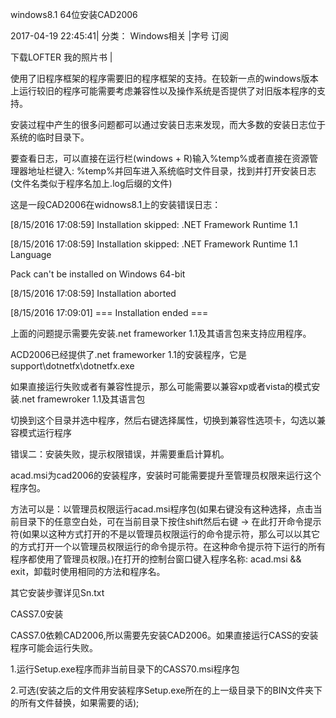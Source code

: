 <link href="../css/style.css" rel="stylesheet" type="text/css" />



windows8.1 64位安装CAD2006  

2017-04-19 22:45:41|  分类： Windows相关 |字号 订阅
       

  下载LOFTER
我的照片书  |

  使用了旧程序框架的程序需要旧的程序框架的支持。在较新一点的windows版本上运行较旧的程序可能需要考虑兼容性以及操作系统是否提供了对旧版本程序的支持。 

  安装过程中产生的很多问题都可以通过安装日志来发现，而大多数的安装日志位于系统的临时目录下。

要查看日志，可以直接在运行栏(windows + R)输入%temp%或者直接在资源管理器地址栏键入: %temp%并回车进入系统临时文件目录，找到并打开安装日志(文件名类似于程序名加上.log后缀的文件)

这是一段CAD2006在widnows8.1上的安装错误日志：

[8/15/2016 17:08:59] Installation skipped: .NET Framework Runtime 1.1

[8/15/2016 17:08:59] Installation skipped: .NET Framework Runtime 1.1 Language

Pack can't be installed on Windows 64-bit

[8/15/2016 17:08:59] Installation aborted

[8/15/2016 17:09:01] === Installation ended ===

上面的问题提示需要先安装.net frameworker 1.1及其语言包来支持应用程序。

ACD2006已经提供了.net frameworker 1.1的安装程序，它是support\dotnetfx\dotnetfx.exe

如果直接运行失败或者有兼容性提示，那么可能需要以兼容xp或者vista的模式安装.net framewroker 1.1及其语言包

切换到这个目录并选中程序，然后右键选择属性，切换到兼容性选项卡，勾选以兼容模式运行程序

错误二：安装失败，提示权限错误，并需要重启计算机。

acad.msi为cad2006的安装程序，安装时可能需要提升至管理员权限来运行这个程序包。

方法可以是：以管理员权限运行acad.msi程序包(如果右键没有这种选择，点击当前目录下的任意空白处，可在当前目录下按住shift然后右键 -> 在此打开命令提示符(如果以这种方式打开的不是以管理员权限运行的命令提示符，那么可以以其它的方式打开一个以管理员权限运行的命令提示符。在这种命令提示符下运行的所有程序都使用了管理员权限。)在打开的控制台窗口键入程序名称: acad.msi && exit，卸载时使用相同的方法和程序名。

其它安装步骤详见Sn.txt

CASS7.0安装

CASS7.0依赖CAD2006,所以需要先安装CAD2006。如果直接运行CASS的安装程序可能会运行失败。

1.运行Setup.exe程序而非当前目录下的CASS70.msi程序包

2.可选(安装之后的文件用安装程序Setup.exe所在的上一级目录下的BIN文件夹下的所有文件替换，如果需要的话); 
